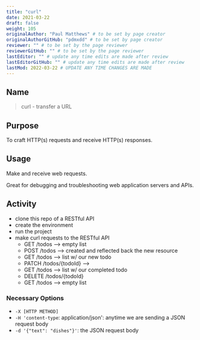 ```yaml
---
title: "curl"
date: 2021-03-22
draft: false
weight: 105
originalAuthor: "Paul Matthews" # to be set by page creator
originalAuthorGitHub: "pdmxdd" # to be set by page creator
reviewer: "" # to be set by the page reviewer
reviewerGitHub: "" # to be set by the page reviewer
lastEditor: "" # update any time edits are made after review
lastEditorGitHub: "" # update any time edits are made after review
lastMod: 2022-03-22 # UPDATE ANY TIME CHANGES ARE MADE
---
```

## Name

> curl - transfer a URL

## Purpose

To craft HTTP(s) requests and receive HTTP(s) responses.

## Usage

Make and receive web requests.

Great for debugging and troubleshooting web application servers and APIs.

## Activity

- clone this repo of a RESTful API
- create the environment
- run the project
- make curl requests to the RESTful API
  - GET /todos --> empty list
  - POST /todos --> created and reflected back the new resource
  - GET /todos --> list w/ our new todo
  - PATCH /todos/{todoId} -->
  - GET /todos --> list w/ our completed todo
  - DELETE /todos/{todoId}
  - GET /todos --> empty list

### Necessary Options

- `-X [HTTP METHOD]`
- `-H 'content-type`: application/json': anytime we are sending a JSON request body
- `-d '{"text": "dishes"}'`: the JSON request body